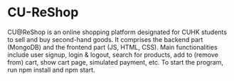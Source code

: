 # CU-ReShop
CU@ReShop is an online shopping platform designated for CUHK students to sell and buy second-hand goods. 
It comprises the backend part (MongoDB) and the frontend part (JS, HTML, CSS). 
Main functionalities include user signup, login & logout, search for products, add to (remove from) cart, show cart page, simulated payment, etc. 
To start the program, run npm install and npm start.

